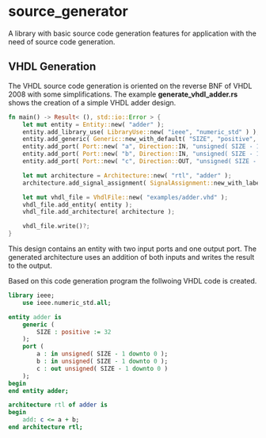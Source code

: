 # source_generator
A library with basic source code generation features for application with the
need of source code generation.

## VHDL Generation

The VHDL source code generation is oriented on the reverse BNF of VHDL 2008
with some simplifications.
The example **generate_vhdl_adder.rs** shows the creation of a simple VHDL adder
design.

```rust
fn main() -> Result< (), std::io::Error > {
    let mut entity = Entity::new( "adder" );
    entity.add_library_use( LibraryUse::new( "ieee", "numeric_std" ) );
    entity.add_generic( Generic::new_with_default( "SIZE", "positive", "32" ) );
    entity.add_port( Port::new( "a", Direction::IN, "unsigned( SIZE - 1 downto 0 )" ) );
    entity.add_port( Port::new( "b", Direction::IN, "unsigned( SIZE - 1 downto 0 )" ) );
    entity.add_port( Port::new( "c", Direction::OUT, "unsigned( SIZE - 1 downto 0 )" ) );

    let mut architecture = Architecture::new( "rtl", "adder" );
    architecture.add_signal_assignment( SignalAssignment::new_with_label( "add", "c", "a + b" ));

    let mut vhdl_file = VhdlFile::new( "examples/adder.vhd" );
    vhdl_file.add_entity( entity );
    vhdl_file.add_architecture( architecture );

    vhdl_file.write()?;
}
```

This design contains an entity with two input ports and one output port.
The generated architecture uses an addition of both inputs and writes the
result to the output.

Based on this code generation program the follwoing VHDL code is created.

```vhdl
library ieee;
    use ieee.numeric_std.all;

entity adder is
    generic (
        SIZE : positive := 32
    );
    port (
        a : in unsigned( SIZE - 1 downto 0 );
        b : in unsigned( SIZE - 1 downto 0 );
        c : out unsigned( SIZE - 1 downto 0 )
    );
begin
end entity adder;

architecture rtl of adder is
begin
    add: c <= a + b;
end architecture rtl;
```

